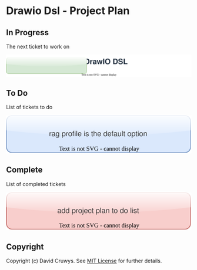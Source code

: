 # Drawio Dsl - Project Plan

## In Progress

The next ticket to work on

![](project-plan/project_in_progress.svg)

## To Do

List of tickets to do

![](project-plan/project_todo.svg)

## Complete

List of completed tickets

![](project-plan/project_done.svg)


## Copyright

Copyright (c) David Cruwys. See [MIT License](LICENSE.txt) for further details.
